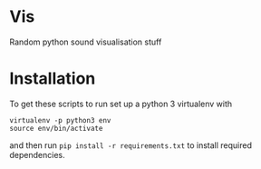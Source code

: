 Vis
===
Random python sound visualisation stuff

Installation
============
To get these scripts to run set up a python 3 virtualenv with

    virtualenv -p python3 env
    source env/bin/activate

and then run `pip install -r requirements.txt` to install required dependencies.
